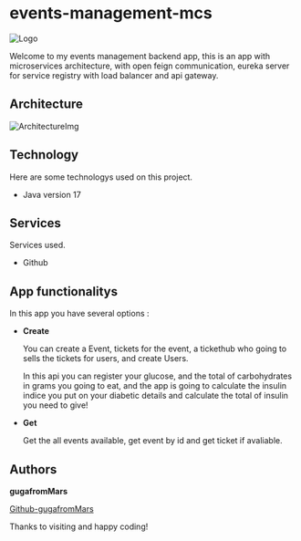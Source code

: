 # events-management-mcs

![Logo](https://www.moretimepa.co.uk/wp-content/uploads/shutterstock_378811030.jpg)

Welcome to my events management backend app, this is an app with microservices architecture, with open feign communication, eureka server for service registry with load balancer and api gateway.


## Architecture

![ArchitectureImg](https://github.com/gugafromMARS/events-management-mcs/assets/116969206/65adf39b-a374-49e8-a3b8-848efad0e8ea)


## Technology

Here are some technologys used on this project.

* Java version 17

## Services

Services used.

* Github
  

## App functionalitys

In this app you have several options :

* **Create**

  You can create a Event, tickets for the event, a tickethub who going to sells the tickets for users, and create Users.

  In this api you can register your glucose, and the total of carbohydrates in grams you going to eat, and the app is going to calculate the insulin indice you put on your diabetic details and calculate the total of insulin you need to give!
* **Get**

  Get the all events available, get event by id and get ticket if avaliable.
 
## Authors

**gugafromMars**

[Github-gugafromMars](https://github.com/gugafromMARS)

Thanks to visiting and happy coding!

